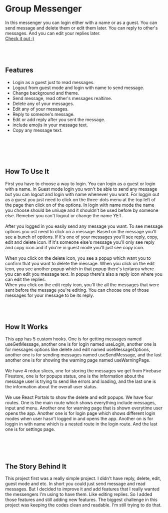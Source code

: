# Group Messenger

In this messenger you can login either with a name or as a guest. You can send message and delete them or edit them later. You can reply to other's messages. And you can edit your replies later.
<br />
<a href="https://group-messenger.vercel.app">Check it out :)<a/>
<br />
<br />
<br />
<br />


## Features

- Login as a guest just to read messages.
- Logout from guest mode and login with name to send message.
- Change background and theme.
- Send message, read other's messages realtime.
- Delete any of your messages.
- Edit any of your messages.
- Reply to someone's message.
- Edit or add reply after you sent the message.
- include emojis in your message text.
- Copy any message text.
<br />
<br />
<br />
<br />


## How To Use It

First you have to choose a way to login. You can login as a guest or login with a name. 
In Guest mode login you won't be able to send any message but you can logout and login with name whenever you want.
For loggin out as a guest you just need to click on the three-dots menu at the top left of the page then click on of the options.
In login with name mode the name you choose should be uniuqe and it shouldn't be used before by someone else. 
Remeber you can't logout or change the name YET.
<br />
<br />
After you logged in you easily send any message you want. To see message options you ust need to click on a message. Based on the message you'll see a bunch of options. If it's one of your messages you'll see reply, copy, edit and delete icon. If it's someone else's message you'll only see reply and copy icon and if you're in guest mode you'll just see copy icon.
<br />
<br />
When you click on the delete icon, you see a popup which want you to confirm that you want to delete the message.
When you click on the edit icon, you see another popup which in that popup there's textarea where you can edit you message text. In popup there's also a reply icon where you can edit the replies.
<br />
When you click on the edit reply icon, you'll the all the messages that were sent before the message you're editing. You can choose one of those messages for your message to be its reply.
<br />
<br />
<br />
<br />


## How It Works

This app has 5 custom hooks. One is for getting messages named useGetMessage, another one is for login named useLogin, another one is for messages options like delete and edit named useMessageOptions, another one is for sending messages named useSendMessage, and the last another one is for showing the warning page named useWarningPage.
<br />
<br />
We have 4 redux slices, one for storing the messages we get from Firebase Firestore, one is for popups status, one is the information about the message user is trying to send like errors and loading, and the last one is the information about the overall user status.
<br />
<br />
We use React Portals to show the delete and edit popups. We have four routes. One is the main route which shows everything include messages, input and menu. Another one for warning page that is shown everytime user opens the app. Another one is for login page which shows different login modes when user hasn't logged in and opens the app. Another on is for loggin in with name which is a nested route in the login route. And the last one is for settings page.
<br />
<br />
<br />
<br />
<br />


## The Story Behind It

This project first was a really simple project. I didn't have reply, delete, edit, guest mode and etc. In short you could just send message and read messages. But I decided to improve it and add features that I really wanted the messengers I'm using to have them. Like editing replies. So I added those features and still adding new features. The biggest challenge in this project was keeping the codes clean and readable. I'm still trying to do that.